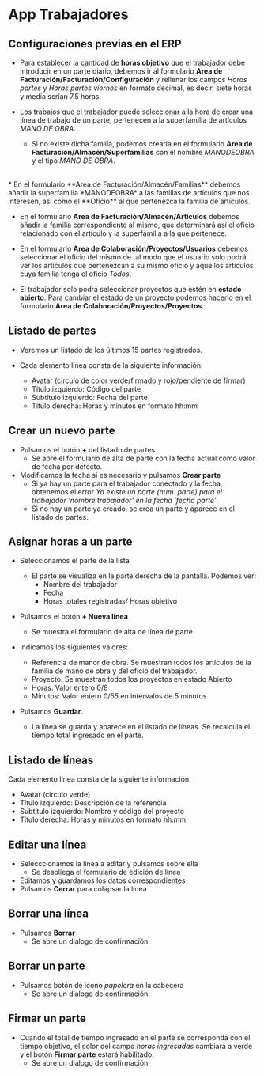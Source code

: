 # App Trabajadores

## Configuraciones previas en el ERP

* Para establecer la cantidad de **horas objetivo** que el trabajador debe introducir en un parte diario, debemos ir al formulario **Area de Facturación/Facturación/Configuración** y rellenar los campos *Horas partes* y *Horas partes viernes* en formato decimal, es decir, siete horas y media serían 7.5 horas.

* Los trabajos que el trabajador puede seleccionar a la hora de crear una línea de trabajo de un parte, pertenecen a la superfamilia de artículos *MANO DE OBRA*.
  * Si no existe dicha familia, podemos crearla en el formulario **Area de Facturación/Almacén/Superfamilias** con el nombre *MANODEOBRA* y el tipo *MANO DE OBRA*.<br>
<br>
* En el formulario **Area de Facturación/Almacén/Familias** debemos añadir la superfamilia *MANODEOBRA* a las familias de artículos que nos interesen, así como el **Oficio** al que pertenezca la familia de artículos.

* En el formulario **Area de Facturación/Almacén/Artículos** debemos añadir la familia correspondiente al mismo, que determinará así el oficio relacionado con el artículo y la superfamilia a la que pertenece.

* En el formulario **Area de Colaboración/Proyectos/Usuarios** debemos seleccionar el oficio del mismo de tal modo que el usuario solo podrá ver los artículos que pertenezcan a su mismo oficio y aquellos artículos cuya familia tenga el oficio *Todos*.

*  El trabajador solo podrá seleccionar proyectos que estén en **estado abierto**. Para cambiar el estado de un proyecto podemos hacerlo en el formulario **Area de Colaboración/Proyectos/Proyectos**.

## Listado de partes

* Veremos un listado de los últimos 15 partes registrados.

* Cada elemento línea consta de la siguiente información:
  * Avatar (círculo de color verde/firmado y rojo/pendiente de firmar)
  * Título izquierdo: Código del parte
  * Subtítulo izquierdo: Fecha del parte
  * Título derecha: Horas y minutos en formato hh:mm

## Crear un nuevo parte

* Pulsamos el botón **+** del listado de partes
  * Se abre el formulario de alta de parte con la fecha actual como valor de fecha por defecto.
* Modificamos la fecha si es necesario y pulsamos **Crear parte**
  * Si ya hay un parte para el trabajador conectado y la fecha, obtenemos el error _Ya existe un parte (num. parte) para el trabajador 'nombre trabajador' en la fecha 'fecha parte'_.
  * Si no hay un parte ya creado, se crea un parte y aparece en el listado de partes.

## Asignar horas a un parte
* Seleccionamos el parte de la lista
  * El parte se visualiza en la parte derecha de la pantalla. Podemos ver:
    * Nombre del trabajador
    * Fecha
    * Horas totales registradas/ Horas objetivo

* Pulsamos el botón **+ Nueva línea**
  * Se muestra el formulario de alta de ĺínea de parte
* Indicamos los siguientes valores:
  * Referencia de manor de obra. Se muestran todos los artículos de la familia de mano de obra y del oficio del trabajador.
  * Proyecto. Se muestran todos los proyectos en estado Abierto
  * Horas. Valor entero 0/8 
  * Minutos: Valor entero  0/55 en intervalos de 5 minutos
* Pulsamos **Guardar**.
  * La línea se guarda y aparece en el listado de líneas. Se recalcula el tiempo total ingresado en el parte.

## Listado de líneas
Cada elemento línea consta de la siguiente información:
* Avatar (círculo verde)
* Título izquierdo: Descripción de la referencia
* Subtítulo izquierdo: Nombre y código del proyecto
* Título derecha: Horas y minutos en formato hh:mm

## Editar una línea
* Selecccionamos la línea a editar y pulsamos sobre ella
  * Se despliega el formulario de edición de línea
* Editamos y guardamos los datos correspondientes
* Pulsamos **Cerrar** para colapsar la línea

## Borrar una línea
* Pulsamos **Borrar**
  * Se abre un dialogo de confirmación.

## Borrar un parte
* Pulsamos botón de icono _papelera_ en la cabecera
  * Se abre un dialogo de confirmación.

## Firmar un parte
* Cuando el total de tiempo ingresado en el parte se corresponda con el tiempo objetivo, el color del campo *horas ingresadas* cambiará a verde y el botón **Firmar parte** estará habilitado.
  * Se abre un dialogo de confirmación.

